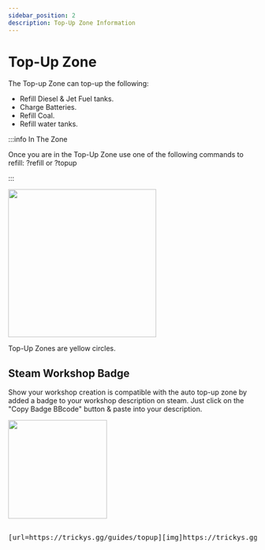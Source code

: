 ```yaml
---
sidebar_position: 2
description: Top-Up Zone Information
---
```


# Top-Up Zone

The Top-up Zone can top-up the following:
- Refill Diesel & Jet Fuel tanks.
- Charge Batteries.
- Refill Coal.
- Refill water tanks.

:::info In The Zone

Once you are in the Top-Up Zone use one of the following commands to refill:
?refill or ?topup

:::

<!-- css for flex -->
  <div class="flex-vcenter">
    <div class="img-mg">
      <img src="/img/topup/topupzone.png" width="300px"/>
    </div>
<p>

Top-Up Zones are yellow circles.

</p>
  </div>

## Steam Workshop Badge

Show your workshop creation is compatible with the auto top-up zone by added a badge to your workshop description on steam.
Just click on the "Copy Badge BBcode" button & paste into your description.



 <img src="/img/topup/tserver-topup-badge.png" width="200px"/>

<pre>

[url=https://trickys.gg/guides/topup][img]https://trickys.gg/img/hotlink-ok/tserver-topup-badge.png[/img][/url]

</pre>